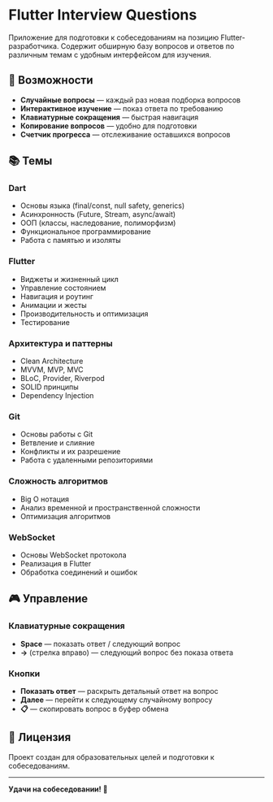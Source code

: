 # Flutter Interview Questions

Приложение для подготовки к собеседованиям на позицию Flutter-разработчика. Содержит обширную базу вопросов и ответов по различным темам с удобным интерфейсом для изучения.

## 🚀 Возможности

- **Случайные вопросы** — каждый раз новая подборка вопросов
- **Интерактивное изучение** — показ ответа по требованию
- **Клавиатурные сокращения** — быстрая навигация
- **Копирование вопросов** — удобно для подготовки
- **Счетчик прогресса** — отслеживание оставшихся вопросов

## 📚 Темы

### Dart
- Основы языка (final/const, null safety, generics)
- Асинхронность (Future, Stream, async/await)
- ООП (классы, наследование, полиморфизм)
- Функциональное программирование
- Работа с памятью и изоляты

### Flutter
- Виджеты и жизненный цикл
- Управление состоянием
- Навигация и роутинг
- Анимации и жесты
- Производительность и оптимизация
- Тестирование

### Архитектура и паттерны
- Clean Architecture
- MVVM, MVP, MVC
- BLoC, Provider, Riverpod
- SOLID принципы
- Dependency Injection

### Git
- Основы работы с Git
- Ветвление и слияние
- Конфликты и их разрешение
- Работа с удаленными репозиториями

### Сложность алгоритмов
- Big O нотация
- Анализ временной и пространственной сложности
- Оптимизация алгоритмов

### WebSocket
- Основы WebSocket протокола
- Реализация в Flutter
- Обработка соединений и ошибок

## 🎮 Управление

### Клавиатурные сокращения
- **Space** — показать ответ / следующий вопрос
- **→** (стрелка вправо) — следующий вопрос без показа ответа

### Кнопки
- **Показать ответ** — раскрыть детальный ответ на вопрос
- **Далее** — перейти к следующему случайному вопросу
- **📋** — скопировать вопрос в буфер обмена

## 📄 Лицензия

Проект создан для образовательных целей и подготовки к собеседованиям.

---

**Удачи на собеседовании! 🚀**